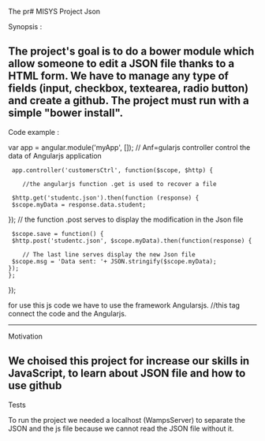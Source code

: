 The pr# MISYS
Project Json


Synopsis :

The project's goal is to do a bower module which allow someone to edit a JSON file thanks to a HTML form.
We have to manage any type of fields (input, checkbox, textearea, radio button) and create a github.
The project must run with a simple "bower install".
---------------------------------------------------------------------------------------------------------------------------
Code example :

var app = angular.module('myApp', []);
        // Anf=gularjs controller control the data of Angularjs application
		
     app.controller('customersCtrl', function($scope, $http) {
        
        //the angularjs function .get is used to recover a file
		
     $http.get('studentc.json').then(function (response) {
     $scope.myData = response.data.student;
   });
        // the function .post serves to display the modification in the Json file
   
     $scope.save = function() {            						
     $http.post('studentc.json', $scope.myData).then(function(response) {
            
        // The last line serves display the new Json file
     $scope.msg = 'Data sent: '+ JSON.stringify($scope.myData);
    });
    };
  });
  
for use this js code we have to use the framework Angularsjs.
		//this tag connect the code and the Angularjs. 
<script src="https://ajax.googleapis.com/ajax/libs/angularjs/1.1.5/angular.min.js"></script>  
------------------------------------------------------------------------------------------------------------------------
Motivation

We choised this project for increase our skills in JavaScript, to learn about JSON file and how to use github
------------------------------------------------------------------------------------------------------------------------
Tests

To run the project we needed a localhost (WampsServer) to separate the JSON and the js file because we cannot read the JSON file without it.







